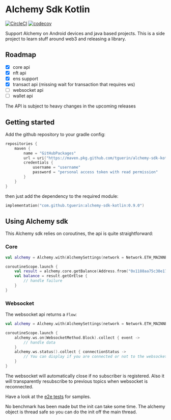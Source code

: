 # Alchemy Sdk Kotlin

[![CircleCI](https://dl.circleci.com/status-badge/img/gh/tguerin/alchemy-sdk-kotlin/tree/main.svg?style=svg)](https://dl.circleci.com/status-badge/redirect/gh/tguerin/alchemy-sdk-kotlin/tree/main) [![codecov](https://codecov.io/gh/tguerin/alchemy-sdk-kotlin/branch/main/graph/badge.svg)](https://codecov.io/gh/tguerin/alchemy-sdk-kotlin)

Support Alchemy on Android devices and java based projects. This is a side project to learn stuff around web3 and releasing a library.

## Roadmap

- [x] core api
- [x] nft api
- [x] ens support
- [x] transact api (missing wait for transaction that requires ws)
- [ ] websocket api
- [ ] wallet api

The API is subject to heavy changes in the upcoming releases

## Getting started

Add the github repository to your gradle config:

```kotlin
repositories {
    maven {
        name = "GitHubPackages"
        url = uri("https://maven.pkg.github.com/tguerin/alchemy-sdk-kotlin")
        credentials {
            username = "username"
            password = "personal access token with read permission"
        }
    }
}
```

then just add the dependency to the required module:

```kotlin
implementation("com.github.tguerin:alchemy-sdk-kotlin:0.9.0")
```

## Using Alchemy sdk

This Alchemy sdk relies on coroutines, the api is quite straightforward:

### Core

```kotlin
val alchemy = Alchemy.with(AlchemySettings(network = Network.ETH_MAINNET))

coroutineScope.launch {
    val result = alchemy.core.getBalance(Address.from("0x1188aa75c38e1790be3768508743fbe7b50b2153"))
    val balance = result.getOrElse { 
        // handle failure
    }
}
```

### Websocket

The websocket api returns a ```Flow```:

```kotlin
val alchemy = Alchemy.with(AlchemySettings(network = Network.ETH_MAINNET))

coroutineScope.launch {
    alchemy.ws.on(WebsocketMethod.Block).collect { event ->
        // handle data
    }
    alchemy.ws.status().collect { connectionStatus ->
        // You can display if you are connected or not to the websocket
    }
}
```

The websocket will automatically close if no subscriber is registered. Also it will transparently
resubscribe to previous topics when websocket is reconnected.

Have a look at the [e2e tests](./alchemy-core/src/test/kotlin/com/alchemy/sdk/core/e2e) for samples.

No benchmark has been made but the init can take some time. The alchemy object is thread safe so 
you can do the init off the main thread.


